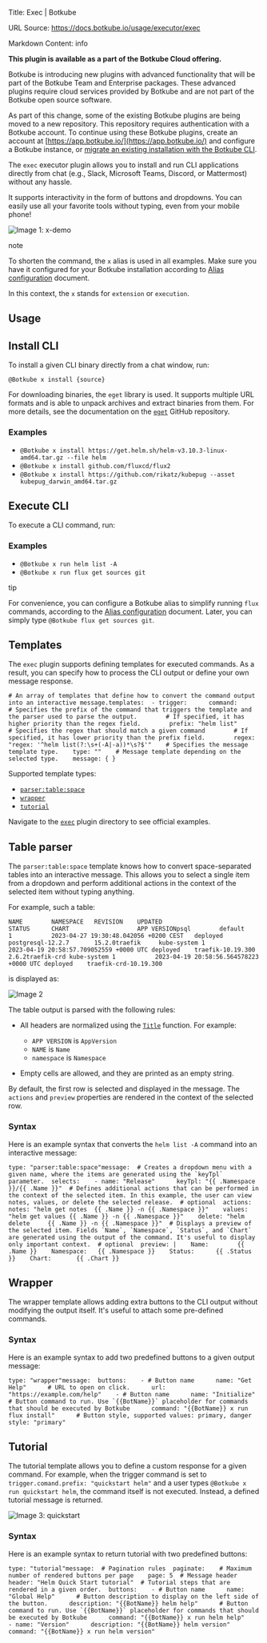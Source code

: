 Title: Exec | Botkube

URL Source: https://docs.botkube.io/usage/executor/exec

Markdown Content:
info

**This plugin is available as a part of the Botkube Cloud offering.**

Botkube is introducing new plugins with advanced functionality that will be part of the Botkube Team and Enterprise packages. These advanced plugins require cloud services provided by Botkube and are not part of the Botkube open source software.

As part of this change, some of the existing Botkube plugins are being moved to a new repository. This repository requires authentication with a Botkube account. To continue using these Botkube plugins, create an account at [https://app.botkube.io/](https://app.botkube.io/) and configure a Botkube instance, or [migrate an existing installation with the Botkube CLI](https://docs.botkube.io/cli/migrating-installation-to-botkube-cloud).

The `exec` executor plugin allows you to install and run CLI applications directly from chat (e.g., Slack, Microsoft Teams, Discord, or Mattermost) without any hassle.

It supports interactivity in the form of buttons and dropdowns. You can easily use all your favorite tools without typing, even from your mobile phone!

![Image 1: x-demo](https://docs.botkube.io/assets/images/demo-x-4688ed782a472e4effe166a85a55ec92.gif)

note

To shorten the command, the `x` alias is used in all examples. Make sure you have it configured for your Botkube installation according to [Alias configuration](https://docs.botkube.io/configuration/alias) document.

In this context, the `x` stands for `extension` or `execution`.

Usage
-----

Install CLI[​](#install-cli "Direct link to Install CLI")
---------------------------------------------------------

To install a given CLI binary directly from a chat window, run:

    @Botkube x install {source}

For downloading binaries, the `eget` library is used. It supports multiple URL formats and is able to unpack archives and extract binaries from them. For more details, see the documentation on the [`eget`](https://github.com/zyedidia/eget) GitHub repository.

### Examples[​](#examples "Direct link to Examples")

*   `@Botkube x install https://get.helm.sh/helm-v3.10.3-linux-amd64.tar.gz --file helm`
*   `@Botkube x install github.com/fluxcd/flux2`
*   `@Botkube x install https://github.com/rikatz/kubepug --asset kubepug_darwin_amd64.tar.gz`

Execute CLI[​](#execute-cli "Direct link to Execute CLI")
---------------------------------------------------------

To execute a CLI command, run:

### Examples[​](#examples-1 "Direct link to Examples")

*   `@Botkube x run helm list -A`
*   `@Botkube x run flux get sources git`

tip

For convenience, you can configure a Botkube alias to simplify running `flux` commands, according to the [Alias configuration](https://docs.botkube.io/configuration/alias) document. Later, you can simply type `@Botkube flux get sources git`.

Templates
---------

The `exec` plugin supports defining templates for executed commands. As a result, you can specify how to process the CLI output or define your own message response.

    # An array of templates that define how to convert the command output into an interactive message.templates:  - trigger:      command:        # Specifies the prefix of the command that triggers the template and the parser used to parse the output.        # If specified, it has higher priority than the regex field.        prefix: "helm list"        # Specifies the regex that should match a given command        # If specified, it has lower priority than the prefix field.        regex: "regex: '^helm list(?:\s+(-A|-a))*\s?$'"    # Specifies the message template type.    type: ""    # Message template depending on the selected type.    message: { }

Supported template types:

*   [`parser:table:space`](#table-parser)
*   [`wrapper`](#wrapper)
*   [`tutorial`](#tutorial)

Navigate to the [`exec`](https://github.com/kubeshop/botkube/tree/main/cmd/executor/x/templates) plugin directory to see official examples.

Table parser[​](#table-parser "Direct link to Table parser")
------------------------------------------------------------

The `parser:table:space` template knows how to convert space-separated tables into an interactive message. This allows you to select a single item from a dropdown and perform additional actions in the context of the selected item without typing anything.

For example, such a table:

    NAME        NAMESPACE   REVISION    UPDATED                                 STATUS      CHART                   APP VERSIONpsql        default     1           2023-04-27 19:30:48.042056 +0200 CEST   deployed    postgresql-12.2.7       15.2.0traefik     kube-system 1           2023-04-19 20:58:57.709052559 +0000 UTC deployed    traefik-10.19.300       2.6.2traefik-crd kube-system 1           2023-04-19 20:58:56.564578223 +0000 UTC deployed    traefik-crd-10.19.300

is displayed as:

![Image 2](https://docs.botkube.io/assets/images/parsed-space-table-06a88b31df0278fe1d0add0a533cad39.png)

The table output is parsed with the following rules:

*   All headers are normalized using the [`Title`](https://pkg.go.dev/golang.org/x/text/cases#Title) function. For example:
    
    *   `APP VERSION` is `AppVersion`
    *   `NAME` is `Name`
    *   `namespace` is `Namespace`
*   Empty cells are allowed, and they are printed as an empty string.
    

By default, the first row is selected and displayed in the message. The `actions` and `preview` properties are rendered in the context of the selected row.

### Syntax[​](#syntax "Direct link to Syntax")

Here is an example syntax that converts the `helm list -A` command into an interactive message:

    type: "parser:table:space"message:  # Creates a dropdown menu with a given name, where the items are generated using the `keyTpl` parameter.  selects:    - name: "Release"      keyTpl: "{{ .Namespace }}/{{ .Name }}"  # Defines additional actions that can be performed in the context of the selected item. In this example, the user can view notes, values, or delete the selected release.  # optional  actions:    notes: "helm get notes  {{ .Name }} -n {{ .Namespace }}"    values: "helm get values {{ .Name }} -n {{ .Namespace }}"    delete: "helm delete     {{ .Name }} -n {{ .Namespace }}"  # Displays a preview of the selected item. Fields `Name`, `Namespace`, `Status`, and `Chart` are generated using the output of the command. It's useful to display only important context.  # optional  preview: |    Name:        {{ .Name }}    Namespace:   {{ .Namespace }}    Status:      {{ .Status }}    Chart:       {{ .Chart }}

Wrapper[​](#wrapper "Direct link to Wrapper")
---------------------------------------------

The wrapper template allows adding extra buttons to the CLI output without modifying the output itself. It's useful to attach some pre-defined commands.

### Syntax[​](#syntax-1 "Direct link to Syntax")

Here is an example syntax to add two predefined buttons to a given output message:

    type: "wrapper"message:  buttons:    - # Button name      name: "Get Help"      # URL to open on click.      url: "https://example.com/help"    - # Button name      name: "Initialize"      # Button command to run. Use `{{BotName}}` placeholder for commands that should be executed by Botkube      command: "{{BotName}} x run flux install"      # Button style, supported values: primary, danger      style: "primary"

Tutorial[​](#tutorial "Direct link to Tutorial")
------------------------------------------------

The tutorial template allows you to define a custom response for a given command. For example, when the trigger command is set to `trigger.comand.prefix: "quickstart helm"` and a user types `@Botkube x run quickstart helm`, the command itself is not executed. Instead, a defined tutorial message is returned.

![Image 3: quickstart](https://docs.botkube.io/assets/images/x-quickstart-86393ed0336f9822d31c6ad970d586ce.png)

### Syntax[​](#syntax-2 "Direct link to Syntax")

Here is an example syntax to return tutorial with two predefined buttons:

    type: "tutorial"message:  # Pagination rules  paginate:    # Maximum number of rendered buttons per page    page: 5  # Message header  header: "Helm Quick Start tutorial"  # Tutorial steps that are rendered in a given order.  buttons:    - # Button name      name: "Global Help"      # Button description to display on the left side of the button.      description: "{{BotName}} helm help"      # Button command to run. Use `{{BotName}}` placeholder for commands that should be executed by Botkube      command: "{{BotName}} x run helm help"    - name: "Version"      description: "{{BotName}} helm version"      command: "{{BotName}} x run helm version"
